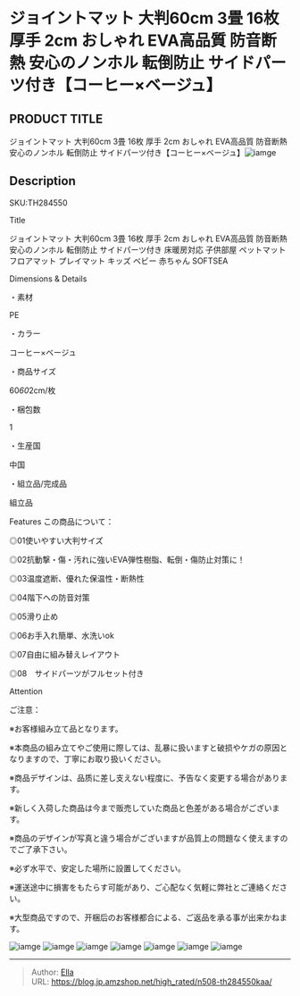 # ジョイントマット 大判60cm 3畳 16枚 厚手 2cm おしゃれ EVA高品質 防音断熱 安心のノンホル 転倒防止 サイドパーツ付き【コーヒー×ベージュ】


## PRODUCT TITLE 

ジョイントマット 大判60cm 3畳 16枚 厚手 2cm おしゃれ EVA高品質 防音断熱 安心のノンホル 転倒防止 サイドパーツ付き【コーヒー×ベージュ】![iamge](https://b2bfiles1.gigab2b.cn/image/wkseller/304/地垫/20210522_3ca411ba0541eb56005db66682cb09da.jpg)

## Description

SKU:TH284550

Title

ジョイントマット 大判60cm 3畳 16枚 厚手 2cm おしゃれ EVA高品質 防音断熱 安心のノンホル 転倒防止 サイドパーツ付き 床暖房対応 子供部屋 ペットマット フロアマット プレイマット キッズ ベビー 赤ちゃん SOFTSEA

Dimensions &amp; Details



・素材

PE

・カラー

コーヒー×ベージュ

・商品サイズ

60*60*2cm/枚

・梱包数

1

・生産国

中国

・組立品/完成品

組立品





Features
この商品について：

◎01使いやすい大判サイズ

◎02抗動撃・傷・汚れに強いEVA弾性樹脂、転倒・傷防止対策に！

◎03温度遮断、優れた保温性・断熱性

◎04階下への防音対策

◎05滑り止め

◎06お手入れ簡単、水洗いok

◎07自由に組み替えレイアウト

◎08　サイドパーツがフルセット付き





Attention

ご注意：

※お客様組み立て品となります。

※本商品の組み立てやご使用に際しては、乱暴に扱いますと破损やケガの原因となりますので、丁寧にお取り扱いください。

※商品デザインは、品质に差し支えない程度に、予告なく変更する場合があります。

※新しく入荷した商品は今まで贩売していた商品と色差がある場合がございます。

※商品のデザインが写真と違う場合がございますが品質上の問題なく使えますのでご了承下さい。

※必ず水平で、安定した場所に設置してください。

※運送途中に損害をもたらす可能があり、ご心配なく気軽に弊社とご連絡ください。

※大型商品ですので、开梱后のお客様都合による、ご返品を承る事が出来かねます。









![iamge](https://b2bfiles1.gigab2b.cn/image/wkseller/304/地垫/20210522_af2c1eb05cf8028d69f21318cbb120e1.png)
![iamge](https://b2bfiles1.gigab2b.cn/image/wkseller/304/地垫/20210522_0e81767793c0292042118aff06639fdc.jpg)
![iamge](https://b2bfiles1.gigab2b.cn/image/wkseller/304/地垫/20210522_4cd1fb719eb98ef4810f0cc20f1a6ad6.jpg)
![iamge](https://b2bfiles1.gigab2b.cn/image/wkseller/304/地垫/20210522_774a829ccb5d7eb17b279b39026e184a.jpg)
![iamge](https://b2bfiles1.gigab2b.cn/image/wkseller/304/地垫/20210522_8ec35edd682e36143feadc3ba49594ab.jpg)
![iamge](https://b2bfiles1.gigab2b.cn/image/wkseller/304/地垫/20210522_cbd08ac93b1be647df0c2f83518bc833.jpg)
![iamge](nan)


---

> Author: [Ella](https://blog.jp.amzshop.net/)  
> URL: https://blog.jp.amzshop.net/high_rated/n508-th284550kaa/  

